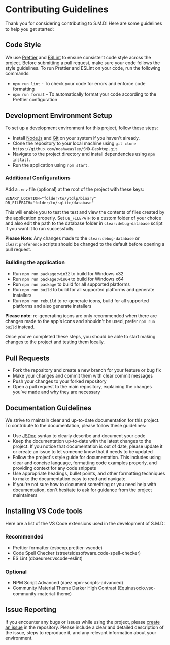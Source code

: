 # Contributing Guidelines

Thank you for considering contributing to S.M.D! Here are some guidelines to help you get started:

## Code Style

We use [Prettier](https://prettier.io/) and [ESLint](https://eslint.org/) to ensure consistent code style across the project. Before submitting a pull request, make sure your code follows the style guidelines. To run Prettier and ESLint on your code, run the following commands:

- `npm run lint` - To check your code for errors and enforce code formatting
- `npm run format` - To automatically format your code according to the Prettier configuration

## Development Environment Setup

To set up a development environment for this project, follow these steps:

- Install [Node.js](https://nodejs.org/en/) and [Git](https://git-scm.com/) on your system if you haven't already.
- Clone the repository to your local machine using `git clone https://github.com/noahweasley/SMD-Desktop.git`.
- Navigate to the project directory and install dependencies using `npm install`.
- Run the application using `npm start`.

### Additional Configurations

Add a `.env` file (optional) at the root of the project with these keys:

```dotenv
BINARY_LOCATION="folder/to/ytdlp/binary"
DB_FILEPATH="folder/to/sqlite/database"
```

This will enable you to test the test and view the contents of files created by the application properly. Set `DB_FILEPATH` to a custom folder of your choice and also edit the path to the database folder in `clear:debug-database` script if you want it to run successfully.

**Please Note**: Any changes made to the `clear:debug-database` or `clear:preference` scripts should be changed to the default before opening a pull request.

### Building the application

- Run `npm run package:win32` to build for Windows x32
- Run `npm run package:win64` to build for Windows x64
- Run `npm run package` to build for all supported platforms
- Run `npm run build` to build for all supported platforms and generate installers
- Run `npm run rebuild` to re-generate icons, build for all supported platforms and also generate installers

 **Please note**: re-generating icons are only recommended when there are changes made to the app's icons and shouldn't be used, prefer `npm run build` instead.

Once you've completed these steps, you should be able to start making changes to the project and testing them locally.

## Pull Requests

- Fork the repository and create a new branch for your feature or bug fix
- Make your changes and commit them with clear commit messages
- Push your changes to your forked repository
- Open a pull request to the main repository, explaining the changes you've made and why they are necessary

## Documentation Guidelines

We strive to maintain clear and up-to-date documentation for this project. To contribute to the documentation, please follow these guidelines:

- Use [JSDoc](https://jsdoc.app/) syntax to clearly describe and document your code
- Keep the documentation up-to-date with the latest changes to the project. If you notice that documentation is out of date, please update it or create an issue to let someone know that it needs to be updated
- Follow the project's style guide for documentation. This includes using clear and concise language, formatting code examples properly, and providing context for any code snippets
- Use appropriate headings, bullet points, and other formatting techniques to make the documentation easy to read and navigate.
- If you're not sure how to document something or you need help with documentation, don't hesitate to ask for guidance from the project maintainers

## Installing VS Code tools

Here are a list of the VS Code extensions used in the development of S.M.D:

### Recommended

- Prettier formatter (esbenp.prettier-vscode)
- Code Spell Checker (streetsidesoftware.code-spell-checker)
- ES Lint (dbaeumer.vscode-eslint)

### Optional

- NPM Script Advanced (daez.npm-scripts-advanced)
- Community Material Theme Darker High Contrast (Equinusocio.vsc-community-material-theme)

## Issue Reporting

If you encounter any bugs or issues while using the project, please [create an issue](https://github.com/noahweasley/SMD-Desktop/issues/new) in the repository. Please include a clear and detailed description of the issue, steps to reproduce it, and any relevant information about your environment.
